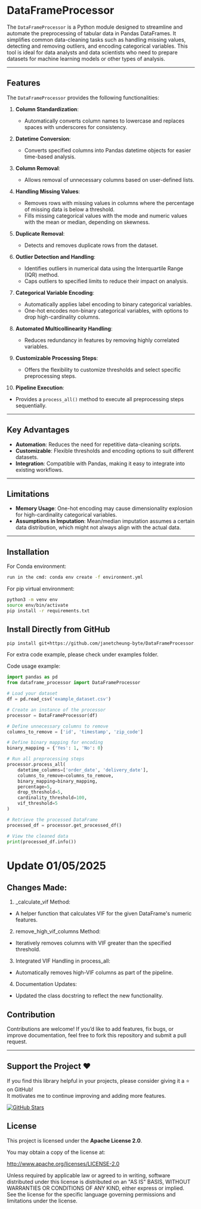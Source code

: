 # DataFrameProcessor

The `DataFrameProcessor` is a Python module designed to streamline and automate the preprocessing of tabular data in Pandas DataFrames. It simplifies common data-cleaning tasks such as handling missing values, detecting and removing outliers, and encoding categorical variables. This tool is ideal for data analysts and data scientists who need to prepare datasets for machine learning models or other types of analysis.

---

## Features
The `DataFrameProcessor` provides the following functionalities:

1. **Column Standardization**:
   - Automatically converts column names to lowercase and replaces spaces with underscores for consistency.

2. **Datetime Conversion**:
   - Converts specified columns into Pandas datetime objects for easier time-based analysis.

3. **Column Removal**:
   - Allows removal of unnecessary columns based on user-defined lists.

4. **Handling Missing Values**:
   - Removes rows with missing values in columns where the percentage of missing data is below a threshold.
   - Fills missing categorical values with the mode and numeric values with the mean or median, depending on skewness.

5. **Duplicate Removal**:
   - Detects and removes duplicate rows from the dataset.

6. **Outlier Detection and Handling**:
   - Identifies outliers in numerical data using the Interquartile Range (IQR) method.
   - Caps outliers to specified limits to reduce their impact on analysis.

7. **Categorical Variable Encoding**:
   - Automatically applies label encoding to binary categorical variables.
   - One-hot encodes non-binary categorical variables, with options to drop high-cardinality columns.

8. **Automated Multicollinearity Handling**: 
   - Reduces redundancy in features by removing highly correlated variables.

9. **Customizable Processing Steps**:
   - Offers the flexibility to customize thresholds and select specific preprocessing steps.

10. **Pipeline Execution**:
   - Provides a `process_all()` method to execute all preprocessing steps sequentially.

---



## Key Advantages
- **Automation**: Reduces the need for repetitive data-cleaning scripts.
- **Customizable**: Flexible thresholds and encoding options to suit different datasets.
- **Integration**: Compatible with Pandas, making it easy to integrate into existing workflows.

---

## Limitations
- **Memory Usage**: One-hot encoding may cause dimensionality explosion for high-cardinality categorical variables.
- **Assumptions in Imputation**: Mean/median imputation assumes a certain data distribution, which might not always align with the actual data.

---
## Installation

For Conda environment:
```bash
run in the cmd: conda env create -f environment.yml
```

For pip virtual environment:
```bash
python3 -m venv env
source env/bin/activate
pip install -r requirements.txt
```

## Install Directly from GitHub
```bash
pip install git+https://github.com/janetcheung-byte/DataFrameProcessor.git
```
For extra code example, please check under examples folder.

Code usage example:
```python
import pandas as pd
from dataframe_processor import DataFrameProcessor

# Load your dataset
df = pd.read_csv('example_dataset.csv')

# Create an instance of the processor
processor = DataFrameProcessor(df)

# Define unnecessary columns to remove
columns_to_remove = ['id', 'timestamp', 'zip_code']

# Define binary mapping for encoding
binary_mapping = {'Yes': 1, 'No': 0}

# Run all preprocessing steps
processor.process_all(
    datetime_columns=['order_date', 'delivery_date'],
    columns_to_remove=columns_to_remove,
    binary_mapping=binary_mapping,
    percentage=5,
    drop_threshold=5,
    cardinality_threshold=100,
    vif_threshold=5
)

# Retrieve the processed DataFrame
processed_df = processor.get_processed_df()

# View the cleaned data
print(processed_df.info())
```

# Update 01/05/2025
## Changes Made:
1. _calculate_vif Method:

- A helper function that calculates VIF for the given DataFrame's numeric features.

2. remove_high_vif_columns Method:

- Iteratively removes columns with VIF greater than the specified threshold.

3. Integrated VIF Handling in process_all:

- Automatically removes high-VIF columns as part of the pipeline.

4. Documentation Updates:

- Updated the class docstring to reflect the new functionality.




## Contribution
Contributions are welcome! If you’d like to add features, fix bugs, or improve documentation, feel free to fork this repository and submit a pull request.

---

## Support the Project ❤️

If you find this library helpful in your projects, please consider giving it a ⭐ on GitHub!  
It motivates me to continue improving and adding more features.

[![GitHub Stars](https://img.shields.io/github/stars/janetcheung-byte/DataFrameProcessor?style=social)](https://github.com/janetcheung-byte/DataFrameProcessor)


## License
This project is licensed under the **Apache License 2.0**.

You may obtain a copy of the license at:

http://www.apache.org/licenses/LICENSE-2.0


Unless required by applicable law or agreed to in writing, software distributed under this license is distributed on an "AS IS" BASIS, WITHOUT WARRANTIES OR CONDITIONS OF ANY KIND, either express or implied. See the license for the specific language governing permissions and limitations under the license.





